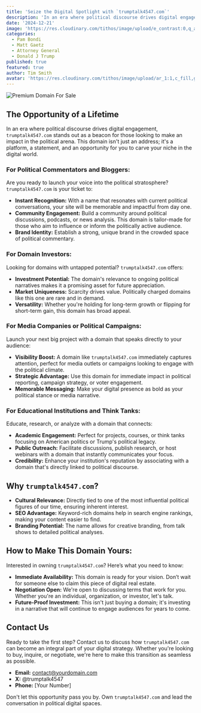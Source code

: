 ```yaml
---
title: 'Seize the Digital Spotlight with `trumptalk4547.com`'
description: 'In an era where political discourse drives digital engagement, `trumptalk4547.com` stands out as a beacon for those looking to make an impact in the political arena. This domain isn't just an address; it's a platform, a statement, and an opportunity for you to carve your niche in the digital world.'
date: '2024-12-21'
image: 'https://res.cloudinary.com/tithos/image/upload/e_contrast:0,q_auto:eco/v1734808003/tt4547_for_sale_klekm4.avif'
categories:
  - Pam Bondi
  - Matt Gaetz
  - Attorney General
  - Donald J Trump
published: true
featured: true
author: Tim Smith
avatar: 'https://res.cloudinary.com/tithos/image/upload/ar_1:1,c_fill,g_auto,q_auto:eco,r_max,w_100/v1703907649/me_f8wxaa.avif'
---
```


<script>
  import { ExternalLink, Image } from '../lib';
</script>

<Image
  src="https://res.cloudinary.com/tithos/image/upload/e_contrast:0,q_auto:eco/v1734808003/tt4547_for_sale_klekm4.avif"
  alt="Premium Domain For Sale"
/>

## The Opportunity of a Lifetime

In an era where political discourse drives digital engagement, `trumptalk4547.com` stands out as a beacon for those looking to make an impact in the political arena. This domain isn't just an address; it's a platform, a statement, and an opportunity for you to carve your niche in the digital world.

### For Political Commentators and Bloggers:

Are you ready to launch your voice into the political stratosphere? `trumptalk4547.com` is your ticket to:

- **Instant Recognition:** With a name that resonates with current political conversations, your site will be memorable and impactful from day one.
- **Community Engagement:** Build a community around political discussions, podcasts, or news analysis. This domain is tailor-made for those who aim to influence or inform the politically active audience.
- **Brand Identity:** Establish a strong, unique brand in the crowded space of political commentary.

### For Domain Investors:

Looking for domains with untapped potential? `trumptalk4547.com` offers:

- **Investment Potential:** The domain's relevance to ongoing political narratives makes it a promising asset for future appreciation.
- **Market Uniqueness:** Scarcity drives value. Politically charged domains like this one are rare and in demand.
- **Versatility:** Whether you're holding for long-term growth or flipping for short-term gain, this domain has broad appeal.

### For Media Companies or Political Campaigns:

Launch your next big project with a domain that speaks directly to your audience:

- **Visibility Boost:** A domain like `trumptalk4547.com` immediately captures attention, perfect for media outlets or campaigns looking to engage with the political climate.
- **Strategic Advantage:** Use this domain for immediate impact in political reporting, campaign strategy, or voter engagement.
- **Memorable Messaging:** Make your digital presence as bold as your political stance or media narrative.

### For Educational Institutions and Think Tanks:

Educate, research, or analyze with a domain that connects:

- **Academic Engagement:** Perfect for projects, courses, or think tanks focusing on American politics or Trump's political legacy.
- **Public Outreach:** Facilitate discussions, publish research, or host webinars with a domain that instantly communicates your focus.
- **Credibility:** Enhance your institution's reputation by associating with a domain that's directly linked to political discourse.

## Why `trumptalk4547.com`?

- **Cultural Relevance:** Directly tied to one of the most influential political figures of our time, ensuring inherent interest.
- **SEO Advantage:** Keyword-rich domains help in search engine rankings, making your content easier to find.
- **Branding Potential:** The name allows for creative branding, from talk shows to detailed political analyses.

## How to Make This Domain Yours:

Interested in owning `trumptalk4547.com`? Here’s what you need to know:

- **Immediate Availability:** This domain is ready for your vision. Don’t wait for someone else to claim this piece of digital real estate.
- **Negotiation Open:** We're open to discussing terms that work for you. Whether you're an individual, organization, or investor, let's talk.
- **Future-Proof Investment:** This isn't just buying a domain; it's investing in a narrative that will continue to engage audiences for years to come.

## Contact Us

Ready to take the first step? Contact us to discuss how `trumptalk4547.com` can become an integral part of your digital strategy. Whether you're looking to buy, inquire, or negotiate, we're here to make this transition as seamless as possible.

- **Email:** contact@yourdomain.com
- **X:** @trumptalk4547
- **Phone:** [Your Number]

Don't let this opportunity pass you by. Own `trumptalk4547.com` and lead the conversation in political digital spaces.

<Image
  src=''
  alt=''
/>
